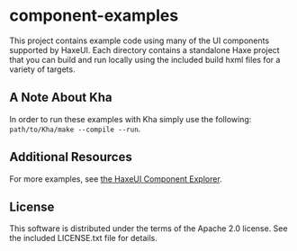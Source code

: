 # component-examples

This project contains example code using many of the UI components supported by HaxeUI.
Each directory contains a standalone Haxe project that you can build and run locally
using the included build hxml files for a variety of targets.

## A Note About Kha

In order to run these examples with Kha simply use the following: `path/to/Kha/make --compile --run`.

## Additional Resources

For more examples, see [the HaxeUI Component Explorer](http://haxeui.org/explorer/).

## License

This software is distributed under the terms of the Apache 2.0 license. See the included
LICENSE.txt file for details.
